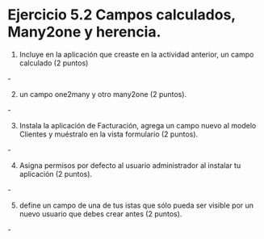 # Ejercicio 5.2 Campos calculados, Many2one y herencia.

1. Incluye en la aplicación que creaste en la actividad anterior, un campo calculado (2 puntos)

-[](./assets/5-2-1.png)

2. un campo one2many y otro many2one (2 puntos). 

-[](./assets/5-2-2.png)

3. Instala la aplicación de Facturación, agrega un campo nuevo al modelo Clientes y muéstralo en la vista formulario (2 puntos).

-[](./assets/5-2-3.png)

4. Asigna permisos por defecto al usuario administrador al instalar tu aplicación (2 puntos).

-[](./assets/5-2-)

5. define un campo de una de tus istas que sólo pueda ser visible por un nuevo usuario que debes crear antes (2 puntos).

-[](./assets/5-2-)
